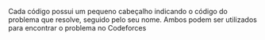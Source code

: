 Cada código possui um pequeno cabeçalho indicando o código do problema que resolve, seguido pelo seu nome. Ambos podem ser utilizados para encontrar o problema no Codeforces
